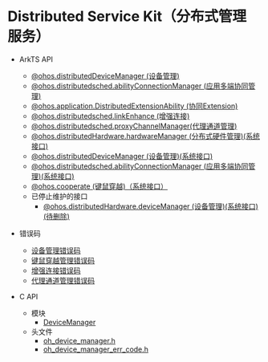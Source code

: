# Distributed Service Kit（分布式管理服务）

- ArkTS API<!--distributed-service-arkts-->
  
  - [@ohos.distributedDeviceManager (设备管理)](js-apis-distributedDeviceManager.md)
  - [@ohos.distributedsched.abilityConnectionManager (应用多端协同管理)](js-apis-distributed-abilityConnectionManager.md)
  - [@ohos.application.DistributedExtensionAbility (协同Extension)](js-apis-distributedExtensionAbility.md)
  - [@ohos.distributedsched.linkEnhance (增强连接)](js-apis-link-enhance.md)
  - [@ohos.distributedsched.proxyChannelManager(代理通道管理)](js-apis-proxyChannelManager.md)
  
  <!--Del-->
  
  - [@ohos.distributedHardware.hardwareManager (分布式硬件管理)(系统接口)](js-apis-distributedHardwareManager-sys.md)
  - [@ohos.distributedDeviceManager (设备管理)(系统接口)](js-apis-distributedDeviceManager-sys.md)
  - [@ohos.distributedsched.abilityConnectionManager (应用多端协同管理)(系统接口)](js-apis-distributed-abilityConnectionManager-sys.md)
  - [@ohos.cooperate (键鼠穿越)（系统接口）](js-apis-devicestatus-cooperate-sys.md)
  - 已停止维护的接口<!--distributed-service-dep-->
    - [@ohos.distributedHardware.deviceManager (设备管理)(系统接口)(待删除)](js-apis-device-manager-sys.md)
  
  <!--DelEnd-->
- 错误码<!--distributed-service-arkts-errcode-->
  
  - [设备管理错误码](errorcode-device-manager.md)
  
  <!--Del-->
  
  - [键鼠穿越管理错误码](errorcode-devicestatus.md)
  
  <!--DelEnd-->
  - [增强连接错误码](errorcode-link-enhance.md)
  - [代理通道管理错误码](errorcode_proxyChannelManager.md)
- C API<!--distributed-service-c-->
  - 模块<!--distributed-service-module-->
    - [DeviceManager](capi-devicemanager.md)
  - 头文件<!--distributed-service-headerfile-->
    - [oh_device_manager.h](capi-oh-device-manager-h.md)
    - [oh_device_manager_err_code.h](capi-oh-device-manager-err-code-h.md)
    

